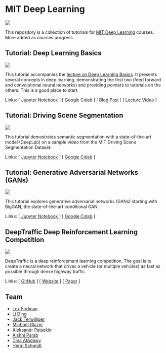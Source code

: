 # MIT Deep Learning

<a href="https://deeplearning.mit.edu/"><img src="https://deeplearning.mit.edu/files/images/mit_deep_learning.png"></a>

This repository is a collection of tutorials for [MIT Deep Learning](https://deeplearning.mit.edu/) courses. More added as courses progress.

## Tutorial: Deep Learning Basics

<a href="https://github.com/lexfridman/mit-deep-learning/blob/master/tutorial_deep_learning_basics/deep_learning_basics.ipynb"><img src="https://i.imgur.com/j4FqBuR.gif"></a>

This tutorial accompanies the [lecture on Deep Learning Basics](https://www.youtube.com/watch?list=PLrAXtmErZgOeiKm4sgNOknGvNjby9efdf&v=O5xeyoRL95U). It presents several concepts in deep learning, demonstrating the first two (feed forward and convolutional neural networks) and providing pointers to tutorials on the others. This is a good place to start.

Links: \[ [Jupyter Notebook](https://github.com/lexfridman/mit-deep-learning/blob/master/tutorial_deep_learning_basics/deep_learning_basics.ipynb) \]
\[ [Google Colab](https://colab.research.google.com/github/lexfridman/mit-deep-learning/blob/master/tutorial_deep_learning_basics/deep_learning_basics.ipynb) \]
\[ [Blog Post](https://medium.com/tensorflow/mit-deep-learning-basics-introduction-and-overview-with-tensorflow-355bcd26baf0) \]
\[ [Lecture Video](https://www.youtube.com/watch?list=PLrAXtmErZgOeiKm4sgNOknGvNjby9efdf&v=O5xeyoRL95U) \]


## Tutorial: Driving Scene Segmentation

<a href="https://github.com/lexfridman/mit-deep-learning/blob/master/tutorial_driving_scene_segmentation/tutorial_driving_scene_segmentation.ipynb"><img src="images/thumb_driving_scene_segmentation.gif"></a>

This tutorial demostrates semantic segmentation with a state-of-the-art model (DeepLab) on a sample video from the MIT Driving Scene Segmentation Dataset.

Links: \[ [Jupyter Notebook](https://github.com/lexfridman/mit-deep-learning/blob/master/tutorial_driving_scene_segmentation/tutorial_driving_scene_segmentation.ipynb) \]
\[ [Google Colab](https://colab.research.google.com/github/lexfridman/mit-deep-learning/blob/master/tutorial_driving_scene_segmentation/tutorial_driving_scene_segmentation.ipynb) \]

## Tutorial: Generative Adversarial Networks (GANs)

<a href="https://github.com/lexfridman/mit-deep-learning/blob/master/tutorial_gans/tutorial_gans.ipynb"><img src="images/thumb_mushroom_biggan.gif"></a>

This tutorial explores generative adversarial networks (GANs) starting with BigGAN, the state-of-the-art conditional GAN.

Links: \[ [Jupyter Notebook](https://github.com/lexfridman/mit-deep-learning/blob/master/tutorial_gans/tutorial_gans.ipynb) \]
\[ [Google Colab](https://colab.research.google.com/github/lexfridman/mit-deep-learning/blob/master/tutorial_gans/tutorial_gans.ipynb) \]

## DeepTraffic Deep Reinforcement Learning Competition

<a href="https://selfdrivingcars.mit.edu/deeptraffic"><img src="images/thumb_deeptraffic.gif"></a>

DeepTraffic is a deep reinforcement learning competition. The goal is to create a neural network that drives a vehicle (or multiple vehicles) as fast as possible through dense highway traffic.

Links: \[ [GitHub](https://github.com/lexfridman/deeptraffic) \] \[ [Website](https://selfdrivingcars.mit.edu/deeptraffic) \] \[ [Paper](https://arxiv.org/abs/1801.02805) \]

## Team

- [Lex Fridman](https://lexfridman.com)
- [Li Ding](https://www.mit.edu/~liding/)
- [Jack Terwilliger](https://www.mit.edu/~jterwill/)
- [Michael Glazer](https://www.mit.edu/~glazermi/)
- [Aleksandr Patsekin](https://www.mit.edu/~patsekin/)
- [Aishni Parab](https://www.mit.edu/~aishni/)
- [Dina AlAdawy](https://www.mit.edu/~aladawy/)
- [Henri Schmidt](https://www.mit.edu/~henris/)